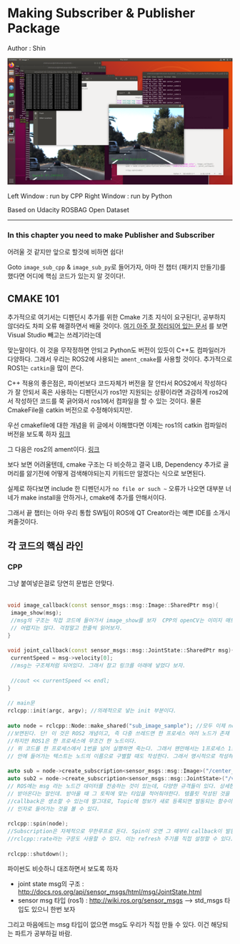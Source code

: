 # Making Subscriber & Publisher Package
Author : Shin

![example](media/cpp_py_example_1.png)

Left Window : run by CPP
Right Window : run by Python

Based on Udacity ROSBAG Open Dataset

***
 

### In this chapter you need to make Publisher and Subscriber

어려울 것 같지만 앞으로 할것에 비하면 쉽다!

Goto `image_sub_cpp` & `image_sub_py`로 들어가자, 아마 전 챕터 (패키지 만들기)를 했다면 어디에 핵심 코드가 있는지 알 것이다!.

## CMAKE 101

추가적으로 여기서는 디펜던시 추가를 위한 Cmake 기초 지식이 요구된다!, 공부하지 않더라도 차피 오류 해결하면서 배울 것이다.
[여기 아주 잘 정리되어 있는 문서](https://gist.github.com/luncliff/6e2d4eb7ca29a0afd5b592f72b80cb5c) 를 보면 Visual Studio 빼고는 쓰레기라는데 

맞는말이다. 이 것을 무작정하면 안되고
Python도 버전이 있듯이 C++도 컴파일러가 다양하다. 그래서 우리는 ROS2에 사용되는 `ament_cmake`를 사용할 것이다. 추가적으로 ROS1는 `catkin`을 많이 쓴다.
   
C++ 적용의 좋은점은, 파이썬보다 코드자체가 버전을 잘 안타서 ROS2에서 작성하다가 잘 안되서 혹은 사용하는 디펜던시가 ros1만 지원되는 상황이라면 과감하게 ros2에서 작성하던 코드를 쭉 긁어와서 ros1에서 컴파일을 할 수 있는 것이다. 물론 CmakeFile을 catkin 버전으로 수정해야되지만.

우선 cmakefile에 대한 개념을 위 글에서 이해했다면 이제는 ros1의 catkin 컴파일러 버전을 보도록 하자 [링크](http://wiki.ros.org/ko/ROS/Tutorials/catkin/CreatingPackage)

그 다음은 ros2의 ament이다. [링크](https://index.ros.org/doc/ros2/Tutorials/Ament-CMake-Documentation/)

보다 보면 어려울텐데, cmake 구조는 다 비슷하고 결국 LIB, Dependency 추가로 골머리를 앓기전에 어떻게 검색해야되는지 키워드만 알겠다는 식으로 보면된다. 

실제로 하다보면 include 한 디펜던시가 `no file or such ~` 오류가 나오면 대부분 너네가 make install을 안하거나, cmake에 추가를 안해서이다.



그래서 끝 챕터는 아마 우리 통합 SW팀이 ROS에 QT Creator라는 예쁜 IDE를 소개시켜줄것이다.


## 각 코드의 핵심 라인

### CPP
그냥 붙여넣은걸로 당연히 문법은 안맞다.
```C++

void image_callback(const sensor_msgs::msg::Image::SharedPtr msg){
 image_show(msg);
 //msg의 구조는 직접 코드에 들어가서 image_show를 보자  CPP의 openCV는 이미지 매트릭스 .. Mat를 직접 설정해야되서 복잡하게 보일 수 있지만
 // 어렵지는 않다. 걱정말고 한줄씩 읽어보자.
}

void joint_callback(const sensor_msgs::msg::JointState::SharedPtr msg){
 currentSpeed = msg->velocity[0];
 //msg는 구조체처럼 되어있다. 그래서 참고 링크를 아래에 넣었다 보자.
 
 //cout << currentSpeed << endl;
}

// main문
rclcpp::init(argc, argv); //의례적으로 넣는 init 부분이다.

auto node = rclcpp::Node::make_shared("sub_image_sample"); //모두 이제 node라는 개념을 알텐데, ros를 사용하는 한 쓰레드당 한 노드를 부여한다고
//보면된다. 단! 이 것은 ROS2 개념이고, 즉 다중 쓰레드면 한 프로세스 여러 노드가 존재 할 수 있다.    
//하지만 ROS1은 한 프로세스에 무조건 한 노드이다.
// 위 코드를 한 프로세스에서 1번을 넘어 실행하면 죽는다. 그래서 왠만해서는 1프로세스 1노드로 작성하자.
// 안에 들어가는 텍스트는 노드의 이름으로 구별할 때도 작성한다. 그래서 명시적으로 작성하도록 하자. 
  
auto sub = node->create_subscription<sensor_msgs::msg::Image>("/center_camera/image_color", image_callback);
auto sub2 = node->create_subscription<sensor_msgs::msg::JointState>("/vehicle/joint_states", joint_callback);
// ROS에는 msg 라는 노드간 데이터를 전송하는 것이 있는데, 다양한 규격들이 있다. 상세한것은 아래에 따로 설명, 그래서 여튼 Subscript 정보를 
// 받아온다는 말인데. 받아올 때 그 토픽에 맞는 타입을 적어줘야한다. 템플릿 작성된 것을 볼 수 있다.
//callback은 생소할 수 있는데 말그대로, Topic에 정보가 새로 등록되면 발동되는 함수이다. 위에 함수처럼 작성되어 있고, 자동으로 그 토픽의 msg가
// 인자로 들어가는 것을 볼 수 있다.

rclcpp::spin(node);
//Subscription은 자체적으로 무한루프로 돈다. Spin이 오면 그 때부터 callback이 발동한다. 즉 Spin을 해야 루프가 발동을 한다.
//rclcpp::rate라는 구문도 사용할 수 있다. 이는 refresh 주기를 직접 설정할 수 있다.

rclcpp::shutdown();
```

파이썬도 비슷하니 대조하면서 보도록 하자

* joint state msg의 구조 : http://docs.ros.org/api/sensor_msgs/html/msg/JointState.html
* sensor msg 타입 (ros1) : http://wiki.ros.org/sensor_msgs --> std_msgs 타입도 있으니 한번 보자

그리고 마음에드는 msg 타입이 없으면 msg도 우리가 직접 만들 수 있다. 이건 해당되는 파트가 공부하길 바람.
